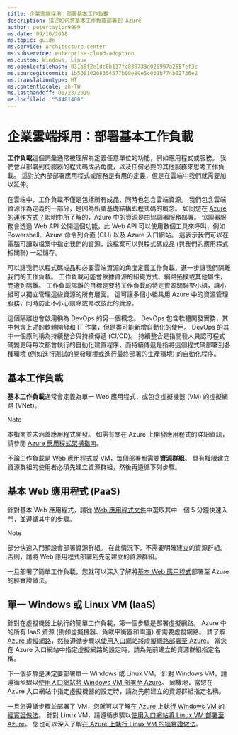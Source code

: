 ```yaml
---
title: 企業雲端採用：部署基本工作負載
description: 描述如何將基本工作負載部署到 Azure
author: petertaylor9999
ms.date: 09/10/2018
ms.topic: guide
ms.service: architecture-center
ms.subservice: enterprise-cloud-adoption
ms.custom: Windows, Linux
ms.openlocfilehash: 031a8f2e1dc0b137fc830733d025997a2657ef3c
ms.sourcegitcommit: 1b50810208354577b00e89e5c031b774b02736e2
ms.translationtype: HT
ms.contentlocale: zh-TW
ms.lasthandoff: 01/23/2019
ms.locfileid: "54481400"
---
```

# <a name="enterprise-cloud-adoption-deploy-a-basic-workload"></a>企業雲端採用：部署基本工作負載

**工作負載**這個詞彙通常被理解為定義任意單位的功能，例如應用程式或服務。 我們會以部署到伺服器的程式碼成品角度，以及任何必要的其他服務來思考工作負載。 這對於內部部署應用程式或服務是有用的定義，但是在雲端中我們就需要加以延伸。

在雲端中，工作負載不僅是包括所有成品，同時也包含雲端資源。 我們包含雲端資源作為定義的一部分，是因為所謂基礎結構即程式碼的概念。 如同您在 [Azure 的運作方式？](../getting-started/what-is-azure.md)說明中所了解的，Azure 中的資源是由協調器服務部署。 協調器服務會透過 Web API 公開這個功能，此 Web API 可以使用數個工具來呼叫，例如 Powershell、Azure 命令列介面 (CLI) 以及 Azure 入口網站。 這表示我們可以在電腦可讀取檔案中指定我們的資源，該檔案可以與程式碼成品 (與我們的應用程式相關聯) 一起儲存。

可以讓我們以程式碼成品和必要雲端資源的角度定義工作負載，進一步讓我們隔離我們的工作負載。 工作負載可能會依據資源的組織方式、網路拓撲或其他屬性，而遭到隔離。 工作負載隔離的目標是要將工作負載的特定資源關聯至小組，讓小組可以獨立管理這些資源的所有層面。 這可讓多個小組共用 Azure 中的資源管理服務，同時防止不小心刪除或修改彼此的資源。

這個隔離也會啟用稱為 DevOps 的另一個概念。 DevOps 包含軟體開發實務，其中包含上述的軟體開發和 IT 作業，但是盡可能新增自動化的使用。 DevOps 的其中一個原則稱為持續整合與持續傳遞 (CI/CD)。 持續整合是指開發人員認可程式碼變更時每次都會執行的自動化建置程序，而持續傳遞是指將這個程式碼部署到各種環境 (例如進行測試的開發環境或進行最終部署的生產環境) 的自動化程序。

## <a name="basic-workload"></a>基本工作負載

**基本工作負載**通常會定義為單一 Web 應用程式，或包含虛擬機器 (VM) 的虛擬網路 (VNet)。 

> [!NOTE]
> 本指南並未涵蓋應用程式開發。 如需有關在 Azure 上開發應用程式的詳細資訊，請參閱 [Azure 應用程式架構指南](/azure/architecture/guide/)。

不論工作負載是 Web 應用程式或 VM，每個部署都需要**資源群組**。 具有權限建立資源群組的使用者必須先建立資源群組，然後再遵循下列步驟。

## <a name="basic-web-application-paas"></a>基本 Web 應用程式 (PaaS)

針對基本 Web 應用程式，請從 [Web 應用程式文件](/azure/app-service?toc=/azure/architecture/cloud-adoption-guide/toc.json)中選取其中一個 5 分鐘快速入門，並遵循其中的步驟。 

> [!NOTE]
> 部分快速入門預設會部署資源群組。 在此情況下，不需要明確建立的資源群組。 否則，請將 Web 應用程式部署到先前建立的資源群組。

一旦部署了簡單工作負載，您就可以深入了解將[基本 Web 應用程式](/azure/architecture/reference-architectures/app-service-web-app/basic-web-app?toc=/azure/architecture/cloud-adoption-guide/toc.json)部署至 Azure 的經實證做法。

## <a name="single-windows-or-linux-vm-iaas"></a>單一 Windows 或 Linux VM (IaaS)

針對在虛擬機器上執行的簡單工作負載，第一個步驟是部署虛擬網路。 Azure 中的所有 IaaS 資源 (例如虛擬機器、負載平衡器和閘道) 都需要虛擬網路。 請了解 [Azure 虛擬網路](/azure/virtual-network/virtual-networks-overview?toc=/azure/architecture/cloud-adoption-guide/toc.json)，然後遵循步驟以[使用入口網站將虛擬網路部署至 Azure](/azure/virtual-network/quick-create-portal?toc=/azure/architecture/cloud-adoption-guide/toc.json)。 當您在 Azure 入口網站中指定虛擬網路的設定時，請為先前建立的資源群組指定名稱。

下一個步驟是決定要部署單一 Windows 或 Linux VM。 針對 Windows VM，請遵循步驟以[使用入口網站將 Windows VM 部署至 Azure](/azure/virtual-machines/windows/quick-create-portal?toc=/azure/architecture/cloud-adoption-guide/toc.json)。 同樣地，當您在 Azure 入口網站中指定虛擬機器的設定時，請為先前建立的資源群組指定名稱。

一旦您遵循步驟並部署了 VM，您就可以了解[在 Azure 上執行 Windows VM 的經實證做法](/azure/architecture/reference-architectures/virtual-machines-windows/single-vm?toc=/azure/architecture/cloud-adoption-guide/toc.json)。 針對 Linux VM，請遵循步驟以[使用入口網站將 Linux VM 部署至 Azure](/azure/virtual-machines/linux/quick-create-portal?toc=/azure/architecture/cloud-adoption-guide/toc.json)。 您也可以深入了解[在 Azure 上執行 Linux VM 的經實證做法](/azure/architecture/reference-architectures/virtual-machines-linux/single-vm?toc=/azure/architecture/cloud-adoption-guide/toc.json)。
